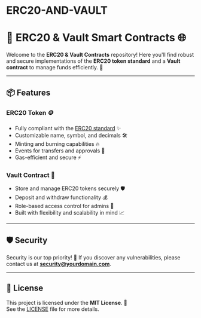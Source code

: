 # ERC20-AND-VAULT

# 🚀 ERC20 & Vault Smart Contracts 🌐

Welcome to the **ERC20 & Vault Contracts** repository! Here you'll find robust and secure implementations of the **ERC20 token standard** and a **Vault contract** to manage funds efficiently. 💎

---

## 📦 Features

### ERC20 Token 🪙
- Fully compliant with the [ERC20 standard](https://eips.ethereum.org/EIPS/eip-20) ✨
- Customizable name, symbol, and decimals 🛠️
- Minting and burning capabilities 🔥
- Events for transfers and approvals 📢
- Gas-efficient and secure ⚡

### Vault Contract 🔐
- Store and manage ERC20 tokens securely 🛡️
- Deposit and withdraw functionality 💰
- Role-based access control for admins 👮
- Built with flexibility and scalability in mind 📈

---


## 🛡️ Security

Security is our top priority! 🚨 If you discover any vulnerabilities, please contact us at **security@yourdomain.com**.

---

## 📜 License

This project is licensed under the **MIT License**. 📝  
See the [LICENSE](LICENSE) file for more details.
